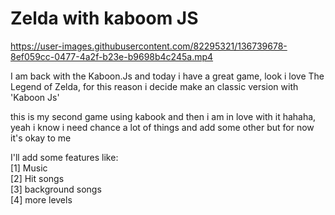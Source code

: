 # Zelda with kaboom JS


https://user-images.githubusercontent.com/82295321/136739678-8ef059cc-0477-4a2f-b23e-b9698b4c245a.mp4

I am back with the Kaboon.Js and today i have a great game, look i love The Legend of Zelda, for this reason i decide make an classic version with  'Kaboon Js'

this is my second game using kabook and then i am in love with it hahaha, yeah i know i need chance a lot of things and add some other but for now it's okay to me

I'll  add some features like:
<br>
[1] Music
<br>
[2] Hit songs
<br>
[3] background songs
<br>
[4] more levels




